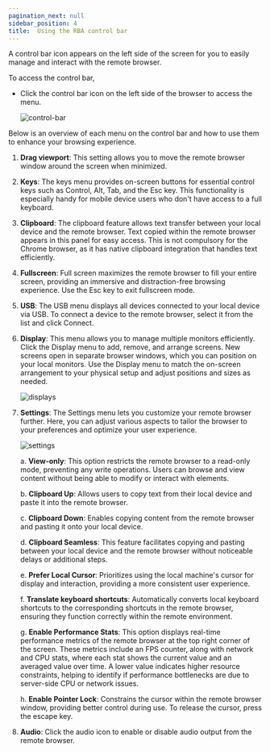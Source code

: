 ```yaml
---
pagination_next: null
sidebar_position: 4
title:  Using the RBA control bar
---
```


A control bar icon  appears on the left side of the screen for you to easily manage and interact with the remote browser.

To access the control bar,

- Click the control bar icon on the left side of the browser to access the menu.

    ![control-bar](/img/runbook-images/control-bar-resized.jpeg)

Below is an overview of each menu on the control bar and how to use them to enhance your browsing experience.

1. **Drag viewport**: This setting allows you to move the remote browser window around the screen when minimized.
2. **Keys**: The keys menu provides on-screen buttons for essential control keys such as Control, Alt, Tab, and the Esc key. This functionality is especially handy for mobile device users who don't have access to a full keyboard.
3. **Clipboard**: The clipboard feature allows text transfer between your local device and the remote browser. Text copied within the remote browser appears in this panel for easy access. This is not compulsory for the Chrome browser, as it has native clipboard integration that handles text efficiently.
4. **Fullscreen**: Full screen maximizes the remote browser to fill your entire screen, providing an immersive and distraction-free browsing experience. Use the Esc key to exit fullscreen mode.
5. **USB**: The USB menu displays all devices connected to your local device via USB. To connect a device to the remote browser, select it from the list and click Connect.
6. **Display**:  This menu allows you to manage multiple monitors efficiently. Click the Display menu to add, remove, and arrange screens. New screens open in separate browser windows, which you can position on your local monitors. Use the Display menu to match the on-screen arrangement to your physical setup and adjust positions and sizes as needed.

    ![displays](/img/runbook-images/display.png)

7. **Settings**: The Settings menu lets you customize your remote browser further. Here, you can adjust various aspects to tailor the browser to your preferences and optimize your user experience.

    ![settings](/img/runbook-images/settings-resized.jpeg)

    a. **View-only**: This option restricts the remote browser to a read-only mode, preventing any write operations. Users can browse and view content without being able to modify or interact with elements.
   
    b. **Clipboard Up**: Allows users to copy text from their local device and paste it into the remote browser.
   
    c. **Clipboard Down**: Enables copying content from the remote browser and pasting it onto your local device.
   
    d. **Clipboard Seamless**: This feature facilitates copying and pasting between your local device and the remote browser without noticeable delays or additional steps.
   
    e. **Prefer Local Cursor**: Prioritizes using the local machine's cursor for display and interaction, providing a more consistent user experience.
   
    f. **Translate keyboard shortcuts**: Automatically converts local keyboard shortcuts to the corresponding shortcuts in the remote browser, ensuring they function correctly within the remote environment.
   
    g. **Enable Performance Stats**: This option displays real-time performance metrics of the remote browser at the top right corner of the screen. These metrics include an FPS counter, along with network and CPU stats, where each stat shows the current value and an averaged value over time. A lower value indicates higher resource constraints, helping to identify if performance bottlenecks are due to server-side CPU or network issues.
   
    h. **Enable Pointer Lock**: Constrains the cursor within the remote browser window, providing better control during use. To release the cursor, press the escape key.
  
9. **Audio**: Click the audio icon to enable or disable audio output from the remote browser. 

